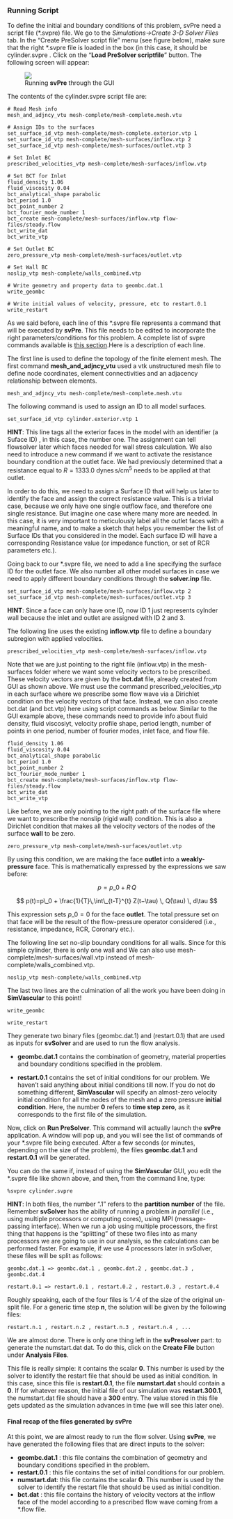 ### Running Script

To define the initial and boundary conditions of this problem, svPre need a script file (\*.svpre) file. We go to the _Simulations->Create 3-D Solver Files_ tab. In the “Create PreSolver script file” menu (see figure  below), make sure that the right \*.svpre file is loaded in the box (in this case, it should be cylinder.svpre . Click on the “**Load PreSolver scriptfile**” button. The following screen will appear:

<figure>
  <img class="svImg svImgMd" src="documentation/flowsolver/imgs/svpre_gui.png">
  <figcaption class="svCaption" >Running <b>svPre</b> through the GUI</figcaption>
</figure>

The contents of the cylinder.svpre script file are:

~~~
# Read Mesh info
mesh_and_adjncy_vtu mesh-complete/mesh-complete.mesh.vtu

# Assign IDs to the surfaces
set_surface_id_vtp mesh-complete/mesh-complete.exterior.vtp 1
set_surface_id_vtp mesh-complete/mesh-surfaces/inflow.vtp 2
set_surface_id_vtp mesh-complete/mesh-surfaces/outlet.vtp 3

# Set Inlet BC
prescribed_velocities_vtp mesh-complete/mesh-surfaces/inflow.vtp

# Set BCT for Inlet
fluid_density 1.06
fluid_viscosity 0.04
bct_analytical_shape parabolic
bct_period 1.0
bct_point_number 2
bct_fourier_mode_number 1
bct_create mesh-complete/mesh-surfaces/inflow.vtp flow-files/steady.flow
bct_write_dat
bct_write_vtp

# Set Outlet BC
zero_pressure_vtp mesh-complete/mesh-surfaces/outlet.vtp

# Set Wall BC
noslip_vtp mesh-complete/walls_combined.vtp

# Write geometry and property data to geombc.dat.1
write_geombc

# Write initial values of velocity, pressure, etc to restart.0.1
write_restart
~~~

As we said before, each line of this \*.svpre file represents a command that will be executed by **svPre**. This file needs to be edited to incorporate the right parameters/conditions for this problem. A complete list of svpre commands available is [this section](#solverSec71).Here is a description of each line.

The first line is used to define the topology of the finite element mesh. The first command **mesh\_and\_adjncy_vtu** used a vtk unstructured mesh file to define node coordinates, element connectivities and an adjacency relationship between elements. 

~~~
mesh_and_adjncy_vtu mesh-complete/mesh-complete.mesh.vtu

~~~

The following command is used to assign an ID to all model surfaces.

~~~
set_surface_id_vtp cylinder.exterior.vtp 1
~~~

**HINT**: This line tags all the exterior faces in the model with an identifier (a Suface ID) , in this case, the number one. The assignment can tell flowsolver later which faces needed for wall stress calculation. We also need to introduce a new command if we want to activate the resistance boundary condition at the outlet face. We had previously determined that a resistance equal to $R = 1333.0$ dynes$\,$s/cm$^5$ needs to be applied at that outlet. 

In order to do this, we need to assign a Surface ID that will help us later to identify the face and assign the correct resistance value. This is a trivial case, because we only have one single outflow face, and therefore one single resistance. But imagine one case where many more are needed. In this case, it is very important to meticulously label all the outlet faces with a meaningful name, and to make a sketch that helps you remember the list of Surface IDs that you considered in the model. Each surface ID will have a corresponding Resistance value (or impedance function, or set of RCR parameters etc.).

Going back to our \*.svpre file, we need to add a line specifying the surface ID for the outlet face. We also number all other model surfaces in case we need to apply different boundary conditions through the **solver.inp** file.

~~~
set_surface_id_vtp mesh-complete/mesh-surfaces/inflow.vtp 2
set_surface_id_vtp mesh-complete/mesh-surfaces/outlet.vtp 3
~~~
**HINT**: Since a face can only have one ID, now ID 1 just represents cylnder wall because the inlet and outlet are assigned with ID 2 and 3.

The following line uses the existing **inflow.vtp** file to define a boundary subregion with applied velocities. 

~~~
prescribed_velocities_vtp mesh-complete/mesh-surfaces/inflow.vtp
~~~

Note that we are just pointing to the right file (inflow.vtp) in the mesh-surfaces folder where we want some velocity vectors to be prescribed. These velocity vectors are given by the **bct.dat** file, already created from GUI as shown above. We must use the command prescribed_velocities_vtp in each surface where we prescribe some flow wave via a Dirichlet condition on the velocity vectors of that face. Instead, we can also create bct.dat (and bct.vtp) here using script commands as below. Similar to the GUI example above, these commands need to provide info about fluid density, fluid viscosiyt, velocity profile shape, period length, number of points in one period, number of fourier modes, inlet face, and flow file.

~~~
fluid_density 1.06
fluid_viscosity 0.04
bct_analytical_shape parabolic
bct_period 1.0
bct_point_number 2
bct_fourier_mode_number 1
bct_create mesh-complete/mesh-surfaces/inflow.vtp flow-files/steady.flow
bct_write_dat
bct_write_vtp
~~~

Like before, we are only pointing to the right path of the surface file where we want to prescribe the nonslip (rigid wall) condition. This is also a Dirichlet condition that makes all the velocity vectors of the nodes of the surface **wall** to be zero.

~~~
zero_pressure_vtp mesh-complete/mesh-surfaces/outlet.vtp
~~~

By using this condition, we are making the face **outlet** into a **weakly-pressure** face. This is mathematically expressed by the expressions we saw before:

$$
p = p\_0 + R\,Q
$$

$$
p(t)=p\_0 + \frac{1}{T}\,\int\_{t-T}^{t} Z(t−\tau) \, Q(\tau) \, d\tau
$$

This expression sets $p\_0 = 0$ for the face **outlet**. The total pressure set on that face will be the result of the flow-pressure operator considered (i.e., resistance, impedance, RCR, Coronary etc.).

The following line set no-slip boundary conditions for all walls. Since for this simple cylinder, there is only one wall and We can also use mesh-complete/mesh-surfaces/wall.vtp instead of mesh-complete/walls_combined.vtp.

~~~
noslip_vtp mesh-complete/walls_combined.vtp
~~~

The last two lines are the culmination of all the work you have been doing in **SimVascular** to this point!

~~~
write_geombc

write_restart
~~~

They generate two binary files (geombc.dat.1) and (restart.0.1) that are used as inputs for **svSolver** and are used to run the flow analysis. 

- **geombc.dat.1** contains the combination of geometry, material properties and boundary conditions specified in the problem.

- **restart.0.1** contains the set of initial conditions for our problem. We haven’t said anything about initial conditions till now. If you do not do something different, **SimVascular** will specify an almost-zero velocity initial condition for all the nodes of the mesh and a zero pressure **initial condition**. Here, the number **0** refers to **time step zero**, as it corresponds to the first file of the simulation.

Now, click on **Run PreSolver**. This command will actually launch the **svPre** application. A window will pop up, and you will see the list of commands of your *.svpre file being executed. After a few seconds (or minutes, depending on the size of the problem), the files **geombc.dat.1** and **restart.0.1** will be generated.

You can do the same if, instead of using the **SimVascular** GUI, you edit the \*.svpre file like shown above, and then, from the command line, type:

~~~
%svpre cylinder.svpre
~~~

**HINT**: In both files, the number “.1” refers to the **partition number** of the file. Remember **svSolver** has the ability of running a problem _in parallel_ (i.e., using multiple processors or computing cores), using MPI (message-passing interface). When we run a job using multiple processors, the first thing that happens is the “splitting” of these two files into as many processors we are going to use in our analysis, so the calculations can be performed faster. For example, if we use $4$ processors later in svSolver, these files will be split as follows:

~~~
geombc.dat.1 => geombc.dat.1 , geombc.dat.2 , geombc.dat.3 , geombc.dat.4

restart.0.1 => restart.0.1 , restart.0.2 , restart.0.3 , restart.0.4
~~~

Roughly speaking, each of the four files is $1⁄4$ of the size of the original un-split file. For a generic time step **n**, the solution will be given by the following files:

~~~
restart.n.1 , restart.n.2 , restart.n.3 , restart.n.4 , ...
~~~

We are almost done. There is only one thing left in the **svPresolver** part: to generate the numstart.dat dat. To do this, click on the **Create File** button under **Analysis Files**. 

This file is really simple: it contains the scalar **0**. This number is used by the solver to identify the restart file that should be used as initial condition. In this case, since this file is **restart.0.1**, the file **numstart.dat** should contain a **0**. If for whatever reason, the initial file of our simulation was **restart.300.1**, the numstart.dat file should have a **300** entry. The value stored in this file gets updated as the simulation advances in time (we will see this later one).

#### Final recap of the files generated by **svPre**

At this point, we are almost ready to run the flow solver. Using **svPre**, we have generated the following files that are direct inputs to the solver:

- **geombc.dat.1** : this file contains the combination of geometry and boundary conditions specified in the problem.
- **restart.0.1** : this file contains the set of initial conditions for our problem. 
- **numstart.dat**: this file contains the scalar **0**. This number is used by the solver to identify the restart file that should be used as initial condition.
- **bct.dat** : this file contains the history of velocity vectors at the inflow face of the model according to a prescribed flow wave coming from a \*.flow file. 


